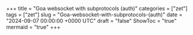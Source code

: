 +++
title = "Goa websocket with subprotocols (auth)"
categories = ["zet"]
tags = ["zet"]
slug = "Goa-websocket-with-subprotocols-(auth)"
date = "2024-09-07 00:00:00 +0000 UTC"
draft = "false"
ShowToc = "true"
mermaid = "true"
+++

